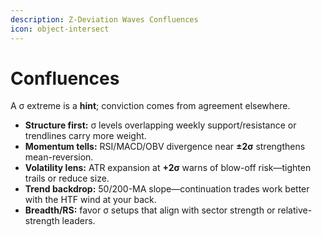 ```yaml
---
description: Z-Deviation Waves Confluences
icon: object-intersect
---
```


# Confluences

A σ extreme is a **hint**; conviction comes from agreement elsewhere.

* **Structure first:** σ levels overlapping weekly support/resistance or trendlines carry more weight.
* **Momentum tells:** RSI/MACD/OBV divergence near **±2σ** strengthens mean-reversion.
* **Volatility lens:** ATR expansion at **+2σ** warns of blow-off risk—tighten trails or reduce size.
* **Trend backdrop:** 50/200-MA slope—continuation trades work better with the HTF wind at your back.
* **Breadth/RS:** favor σ setups that align with sector strength or relative-strength leaders.
